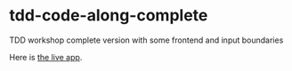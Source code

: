 # tdd-code-along-complete
TDD workshop complete version with some frontend and input boundaries

Here is [the live app](https://edgenortheastern.github.io/tdd-code-along-complete/).
